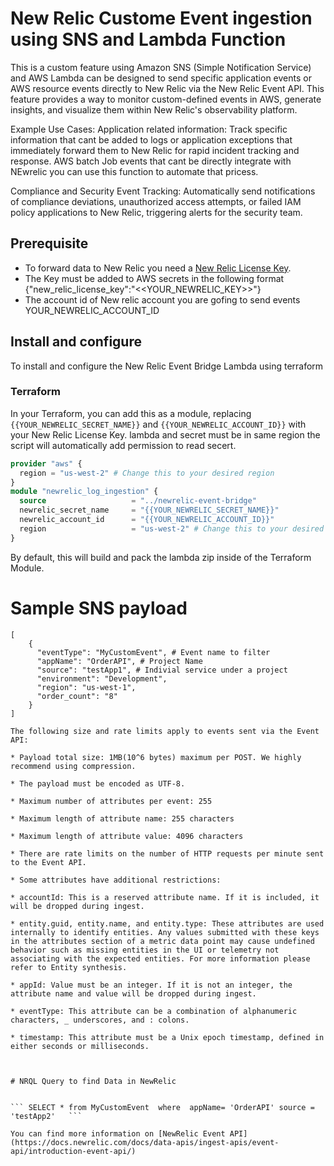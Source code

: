 # New Relic Custome Event ingestion using SNS and Lambda Function

This is a custom feature using Amazon SNS (Simple Notification Service) and AWS Lambda can be designed to send specific application events or AWS resource events directly to New Relic via the New Relic Event API. This feature provides a way to monitor custom-defined events in AWS, generate insights, and visualize them within New Relic's observability platform.

Example Use Cases:
Application related information: Track specific information that cant be added to logs  or application exceptions that immediately forward them to New Relic for rapid incident tracking and response.
AWS batch Job events that cant be directly integrate with NEwrelic you can use this function to automate that pricess. 

Compliance and Security Event Tracking: Automatically send notifications of compliance deviations, unauthorized access attempts, or failed IAM policy applications to New Relic, triggering alerts for the security team.
 

## Prerequisite

* To forward data to New Relic you need a [New Relic License Key](https://docs.newrelic.com/docs/accounts/install-new-relic/account-setup/license-key).
* The Key must be added to AWS secrets in the following format
    {"new_relic_license_key":"<<YOUR_NEWRELIC_KEY>>"}
* The account id of New relic account you are gofing to send events YOUR_NEWRELIC_ACCOUNT_ID


## Install and configure

To install and configure the New Relic Event Bridge Lambda using terraform


### Terraform

In your Terraform, you can add this as a module, replacing `{{YOUR_NEWRELIC_SECRET_NAME}}` and `{{YOUR_NEWRELIC_ACCOUNT_ID}}` with your New Relic License Key. lambda and secret must be in same region the script will automatically add permission to read secert.

```terraform
provider "aws" {
  region = "us-west-2" # Change this to your desired region
}
module "newrelic_log_ingestion" {
  source                   = "../newrelic-event-bridge"
  newrelic_secret_name     = "{{YOUR_NEWRELIC_SECRET_NAME}}"
  newrelic_account_id      = "{{YOUR_NEWRELIC_ACCOUNT_ID}}"
  region                   = "us-west-2" # Change this to your desired region
}
```

By default, this will build and pack the lambda zip inside of the Terraform Module. 

# Sample SNS payload


```
[
    {
      "eventType": "MyCustomEvent", # Event name to filter 
      "appName": "OrderAPI", # Project Name
      "source": "testApp1", # Indivial service under a project
      "environment": "Development",
      "region": "us-west-1",
      "order_count": "8" 
    } 
]

The following size and rate limits apply to events sent via the Event API:

* Payload total size: 1MB(10^6 bytes) maximum per POST. We highly recommend using compression.

* The payload must be encoded as UTF-8.

* Maximum number of attributes per event: 255

* Maximum length of attribute name: 255 characters

* Maximum length of attribute value: 4096 characters

* There are rate limits on the number of HTTP requests per minute sent to the Event API.

* Some attributes have additional restrictions:

* accountId: This is a reserved attribute name. If it is included, it will be dropped during ingest.

* entity.guid, entity.name, and entity.type: These attributes are used internally to identify entities. Any values submitted with these keys in the attributes section of a metric data point may cause undefined behavior such as missing entities in the UI or telemetry not associating with the expected entities. For more information please refer to Entity synthesis.

* appId: Value must be an integer. If it is not an integer, the attribute name and value will be dropped during ingest.

* eventType: This attribute can be a combination of alphanumeric characters, _ underscores, and : colons.

* timestamp: This attribute must be a Unix epoch timestamp, defined in either seconds or milliseconds. 



# NRQL Query to find Data in NewRelic


``` SELECT * from MyCustomEvent  where  appName= 'OrderAPI' source = 'testApp2'   ```

You can find more information on [NewRelic Event API](https://docs.newrelic.com/docs/data-apis/ingest-apis/event-api/introduction-event-api/)